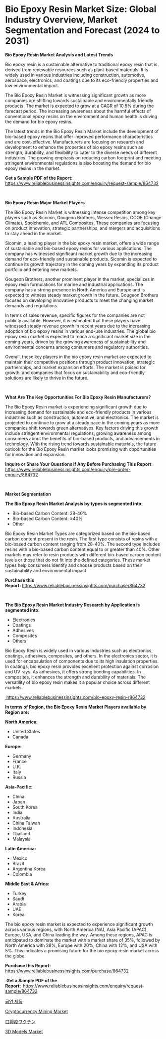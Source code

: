 <p><h1>Bio Epoxy Resin Market Size: Global Industry Overview, Market Segmentation and Forecast (2024 to 2031)</h1></p><p><strong>Bio Epoxy Resin Market Analysis and Latest Trends</strong></p>
<p><p>Bio epoxy resin is a sustainable alternative to traditional epoxy resin that is derived from renewable resources such as plant-based materials. It is widely used in various industries including construction, automotive, aerospace, electronics, and coatings due to its eco-friendly properties and low environmental impact.</p><p>The Bio Epoxy Resin Market is witnessing significant growth as more companies are shifting towards sustainable and environmentally friendly products. The market is expected to grow at a CAGR of 10.5% during the forecast period. The increasing awareness about the harmful effects of conventional epoxy resins on the environment and human health is driving the demand for bio epoxy resins.</p><p>The latest trends in the Bio Epoxy Resin Market include the development of bio-based epoxy resins that offer improved performance characteristics and are cost-effective. Manufacturers are focusing on research and development to enhance the properties of bio epoxy resins such as strength, durability, and flexibility to cater to the diverse needs of different industries. The growing emphasis on reducing carbon footprint and meeting stringent environmental regulations is also boosting the demand for bio epoxy resins in the market.</p></p>
<p><strong>Get a Sample PDF of the Report:&nbsp;</strong> <a href="https://www.reliablebusinessinsights.com/enquiry/request-sample/864732">https://www.reliablebusinessinsights.com/enquiry/request-sample/864732</a></p>
<p>&nbsp;</p>
<p><strong>Bio Epoxy Resin Major Market Players</strong></p>
<p><p>The Bio Epoxy Resin Market is witnessing intense competition among key players such as Sicomin, Gougeon Brothers, Wessex Resins, COOE (Change Climate), Spolchemie, and ATL Composites. These companies are focusing on product innovation, strategic partnerships, and mergers and acquisitions to stay ahead in the market.</p><p>Sicomin, a leading player in the bio epoxy resin market, offers a wide range of sustainable and bio-based epoxy resins for various applications. The company has witnessed significant market growth due to the increasing demand for eco-friendly and sustainable products. Sicomin is expected to continue its growth trajectory in the coming years by expanding its product portfolio and entering new markets.</p><p>Gougeon Brothers, another prominent player in the market, specializes in epoxy resin formulations for marine and industrial applications. The company has a strong presence in North America and Europe and is expected to witness steady market growth in the future. Gougeon Brothers focuses on developing innovative products to meet the changing market demands and regulations.</p><p>In terms of sales revenue, specific figures for the companies are not publicly available. However, it is estimated that these players have witnessed steady revenue growth in recent years due to the increasing adoption of bio epoxy resins in various end-use industries. The global bio epoxy resin market is expected to reach a significant market size in the coming years, driven by the growing awareness of sustainability and environmental concerns among consumers and regulatory authorities.</p><p>Overall, these key players in the bio epoxy resin market are expected to maintain their competitive positions through product innovation, strategic partnerships, and market expansion efforts. The market is poised for growth, and companies that focus on sustainability and eco-friendly solutions are likely to thrive in the future.</p></p>
<p>&nbsp;</p>
<p><strong>What Are The Key Opportunities For Bio Epoxy Resin Manufacturers?</strong></p>
<p><p>The Bio Epoxy Resin market is experiencing significant growth due to increasing demand for sustainable and eco-friendly products in various industries such as construction, automotive, and electronics. The market is projected to continue to grow at a steady pace in the coming years as more companies shift towards green alternatives. Key factors driving this growth include stringent environmental regulations, growing awareness among consumers about the benefits of bio-based products, and advancements in technology. With the rising trend towards sustainable materials, the future outlook for the Bio Epoxy Resin market looks promising with opportunities for innovation and expansion.</p></p>
<p><strong>Inquire or Share Your Questions If Any Before Purchasing This Report:</strong> <a href="https://www.reliablebusinessinsights.com/enquiry/pre-order-enquiry/864732">https://www.reliablebusinessinsights.com/enquiry/pre-order-enquiry/864732</a></p>
<p>&nbsp;</p>
<p><strong>Market Segmentation</strong></p>
<p><strong>The Bio Epoxy Resin Market Analysis by types is segmented into:</strong></p>
<p><ul><li>Bio-based Carbon Content: 28-40%</li><li>Bio-based Carbon Content: ≥40%</li><li>Other</li></ul></p>
<p><p>Bio Epoxy Resin Market Types are categorized based on the bio-based carbon content present in the resin. The first type consists of resins with a bio-based carbon content ranging from 28-40%. The second type includes resins with a bio-based carbon content equal to or greater than 40%. Other markets may refer to resin products with different bio-based carbon content levels or those that do not fit into the defined categories. These market types help consumers identify and choose products based on their sustainability and environmental impact.</p></p>
<p><strong>Purchase this Report:&nbsp;</strong><a href="https://www.reliablebusinessinsights.com/purchase/864732">https://www.reliablebusinessinsights.com/purchase/864732</a></p>
<p>&nbsp;</p>
<p><strong>The Bio Epoxy Resin Market Industry Research by Application is segmented into:</strong></p>
<p><ul><li>Electronics</li><li>Coatings</li><li>Adhesives</li><li>Composites</li><li>Others</li></ul></p>
<p><p>Bio Epoxy Resin is widely used in various industries such as electronics, coatings, adhesives, composites, and others. In the electronics sector, it is used for encapsulation of components due to its high insulation properties. In coatings, bio epoxy resin provides excellent protection against corrosion and UV rays. As adhesives, it offers strong bonding capabilities. In composites, it enhances the strength and durability of materials. The versatility of bio epoxy resin makes it a popular choice across different markets.</p></p>
<p><a href="https://www.reliablebusinessinsights.com/bio-epoxy-resin-r864732">&nbsp;https://www.reliablebusinessinsights.com/bio-epoxy-resin-r864732</a></p>
<p><strong>In terms of Region, the Bio Epoxy Resin Market Players available by Region are:</strong></p>
<p>
    <p> <strong> North America: </strong>
        <ul>
            <li>United States</li>
            <li>Canada</li>
        </ul>
        </p> 
    <p> <strong> Europe: </strong>
        <ul>
            <li>Germany</li>
            <li>France</li>
            <li>U.K.</li>
            <li>Italy</li>
            <li>Russia</li>
        </ul>
        </p> 
    <p> <strong> Asia-Pacific: </strong>
        <ul>
            <li>China</li>
            <li>Japan</li>
            <li>South Korea</li>
            <li>India</li>
            <li>Australia</li>
            <li>China Taiwan</li>
            <li>Indonesia</li>
            <li>Thailand</li>
            <li>Malaysia</li>
        </ul>
        </p> 
    <p> <strong> Latin America: </strong>
        <ul>
            <li>Mexico</li>
            <li>Brazil</li>
            <li>Argentina Korea</li>
            <li>Colombia</li>
        </ul>
        </p> 
    <p> <strong> Middle East & Africa: </strong>
        <ul>
            <li>Turkey</li>
            <li>Saudi</li>
            <li>Arabia</li>
            <li>UAE</li>
            <li>Korea</li>
        </ul>
    </p>
    </p>
<p><p>The bio epoxy resin market is expected to experience significant growth across various regions, with North America (NA), Asia Pacific (APAC), Europe, USA, and China leading the way. Among these regions, APAC is anticipated to dominate the market with a market share of 35%, followed by North America with 28%, Europe with 20%, China with 12%, and USA with 5%. This indicates a promising future for the bio epoxy resin market across the globe.</p></p>
<p><strong>Purchase this Report: </strong><a href="https://www.reliablebusinessinsights.com/purchase/864732">https://www.reliablebusinessinsights.com/purchase/864732</a></p>
<p>&nbsp;<strong>Get a Sample PDF of the Report:&nbsp;&nbsp;</strong><a href="https://www.reliablebusinessinsights.com/enquiry/request-sample/864732">https://www.reliablebusinessinsights.com/enquiry/request-sample/864732</a></p>
<p><strong></strong></p>
<p><p><a href="https://github.com/rsg307664904/Market-Research-Report-List-2/blob/main/7263031129424.md">금연 제품</a></p><p><a href="https://github.com/YashRP12/Market-Research-Report-List-5/blob/main/cryptocurrency-mining-market.md">Cryptocurrency Mining Market</a></p><p><a href="https://github.com/leigh4852023/Market-Research-Report-List-2/blob/main/749955090636.md">口蹄疫ワクチン</a></p><p><a href="https://github.com/nandosuryapratama/Market-Research-Report-List-1/blob/main/3d-models-market.md">3D Models Market</a></p></p>